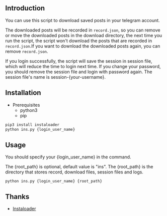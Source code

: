 ## Introduction

You can use this script to download saved posts in your telegram account.

The downloaded posts will be recorded in `record.json`, so you can remove or move the downloaded posts in the download directory, the next time you run the script, the script won't download the posts that are recorded in `record.json`.If you want to download the downloaded posts again, you can remove `record.json`.

If you login successfully, the script will save the session in session file, which will reduce the time to login next time. If you change your password, you should remove the session file and login with password again. The session file's name is session-{your-username}.

## Installation

- Prerequisites
  - python3
  - pip

```bash
pip3 install instaloader
python ins.py {login_user_name}
```

## Usage

You should specify your {login_user_name} in the command.

The {root_path} is optional, default value is "ins". The {root_path} is the directory that stores record, download files, session files and logs.

```
python ins.py {login_user_name} {root_path}
```

## Thanks

- [Instaloader](https://github.com/instaloader/instaloader)